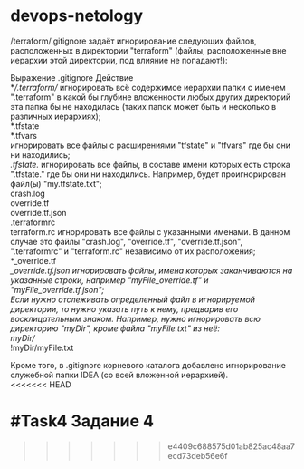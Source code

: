 # devops-netology  
/terraform/.gitignore задаёт игнорирование следующих файлов, расположенных в директории "terraform" (файлы, расположенные вне иерархии этой директории, под влияние не попадают!):  

Выражение .gitignore	Действие  
**/.terraform/*	игнорировать всё содержимое иерархии папки с именем ".terraform" в какой бы глубине вложенности любых других директорий эта папка бы не находилась (таких папок может быть и несколько в различных иерархиях);  
*.tfstate  
*.tfvars  
игнорировать все файлы с расширениями "tfstate" и "tfvars" где бы они ни находились;  
*.tfstate.*	игнорировать все файлы, в составе имени которых есть строка ".tfstate." где бы они ни находились. Например, будет проигнорирован файл(ы) "my.tfstate.txt";  
crash.log  
override.tf  
override.tf.json  
.terraformrc  
terraform.rc	игнорировать все файлы с указанными именами. В данном случае это файлы "crash.log", "override.tf", "override.tf.json", ".terraformrc" и "terraform.rc" независимо от их расположения;  
*_override.tf  
*_override.tf.json	игнорировать файлы, имена которых заканчиваются на указанные строки, например "myFile_override.tf" и "myFile_override.tf.json";  
Если нужно отслеживать определенный файл в игнорируемой директории, то нужно указать путь к нему, предварив его восклицательным знаком. Например, нужно игнорировать всю директорию "myDir", кроме файла "myFile.txt" из неё:  
myDir/*  
!myDir/myFile.txt  

Кроме того, в .gitignore корневого каталога добавлено игнорирование служебной папки IDEA (со всей вложенной иерархией).  
<<<<<<< HEAD

#Task4
Задание 4
=======
>>>>>>> e4409c688575d01ab825ac48aa7ecd73deb56e6f
